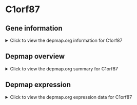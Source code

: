 <h1>C1orf87</h1>

<h2>Gene information</h2>
<details>
  <summary>Click to view the depmap.org information for C1orf87</summary>
  <iframe src="https://depmap.org/portal/gene/C1orf87?tab=about" style="border:none;width:100%;height:800px"></iframe>
</details>

<h2>Depmap overview</h2>
<details>
  <summary>Click to view the depmap.org summary for C1orf87</summary>
  <iframe src="https://depmap.org/portal/gene/C1orf87?tab=overview" style="border:none;width:100%;height:800px"></iframe>
</details>

<h2>Depmap expression</h2>
<details>
  <summary>Click to view the depmap.org expression data for C1orf87</summary>
  <iframe src="https://depmap.org/portal/gene/C1orf87?tab=characterization" style="border:none;width:100%;height:800px"></iframe>
</details>


<!--
<h2>Reactome Pathway diagram</h2>
<details>
  <summary>Click to view Reactome pathway for C1orf87</summary>
  PNAME
</details>
-->


